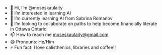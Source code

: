 - 👋 Hi, I’m @moseskaulaity
- 👀 I’m interested in learning AI
- 🌱 I’m currently learning AI from Sabrina Romanov
- 💞️ I’m looking to collaborate on paths to help become financially literate in Ottawa Ontario
- 📫 How to reach me moseskaulaity@gmail.com
- 😄 Pronouns: He/Him
- ⚡ Fun fact: I love calisthenics, libraries and coffee!!

<!---
moseskaulaity/moseskaulaity is a ✨ special ✨ repository because its `README.md` (this file) appears on your GitHub profile.
You can click the Preview link to take a look at your changes.
--->
